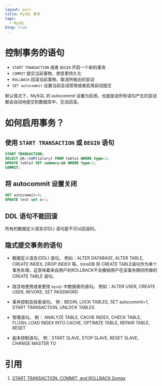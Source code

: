 ```yaml
---
layout: post
title: MySQL 事务
tags:
  - MySQL
blog: true
---
```


# 控制事务的语句

- `START TRANSACTION` 或者 `BEGIN` 开启一个新的事务
- `COMMIT` 提交当前事物，使变更持久化
- `ROLLBACK` 回滚当前事物，取消所做出的变动
- `SET autocommit` 设置当前会话禁用或者启用自动提交

默认情况下，MySQL 的 autocommit 设置为启用，也就是说所有语句产生的变动都会自动地提交到数据库中，无法回滚。

# 如何启用事务？
## 使用 `START TRANSACTION` 或 `BEGIN` 语句

```SQL
START TRANSACTION;
SELECT @A:=SUM(salary) FROM table1 WHERE type=1;
UPDATE table2 SET summary=@A WHERE type=1;
COMMIT;
```

## 将 autocommit 设置关闭

```SQL
SET autocommit=0;
UPDATE test set a=1;
```

## DDL 语句不能回滚
所有的数据定义语言(DDL) 语句是不可以回滚的。

## 隐式提交事务的语句

- 数据定义语言(DDL) 语句。
  例如：ALTER DATABASE, ALTER TABLE, CREATE INDEX, DROP INDEX 等。InnoDB 将 CREATE TABLE语句作为单个事务处理，这意味着来自用户的ROLLBACK不会撤销用户在该事务期间所做的 CREATE TABLE 语句。
  
- 隐含地使用或者更改 `mysql` 中数据表的语句。
  例如：ALTER USER, CREATE USER, REVOKE, SET PASSWORD
  
- 事务控制及锁表语句。
  例：BEGIN, LOCK TABLES, SET autocommit=1, START TRANSACTION, UNLOCK TABLES
  
- 管理语句。
  例： ANALYZE TABLE, CACHE INDEX, CHECK TABLE, FLUSH, LOAD INDEX INTO CACHE, OPTIMIZE TABLE, REPAIR TABLE, RESET
  
- 副本控制语句。
  例：START SLAVE, STOP SLAVE, RESET SLAVE, CHANGE MASTER TO

# 引用
1. [START TRANSACTION, COMMIT, and ROLLBACK Syntax](https://dev.mysql.com/doc/refman/5.7/en/sql-syntax-transactions.html)


